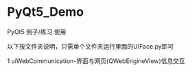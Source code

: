 # PyQt5_Demo
PyQt5 例子/练习 使用

以下按文件夹说明，只需单个文件夹运行里面的UIFace.py即可

1 uiWebCommunication-界面与网页(QWebEngineView)信息交互
    
